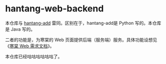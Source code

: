# hantang-web-backend

本仓库与 [hantang-add](https://github.com/icedata-top/hantang-add/tree/main) 雷同。区别在于，hantang-add是 Python 写的。本仓库是 Java 写的。

二者的功能是，为寒棠的 Web 页面提供后端（服务端）服务。具体功能设想见《[寒棠 Web 需求文档](https://github.com/icedata-top/hantang-add/blob/main/documents/%E5%AF%92%E6%A3%A0Web%E9%9C%80%E6%B1%82%E6%96%87%E6%A1%A3.md)》。

本仓库已经咕咕咕咕咕咕了。